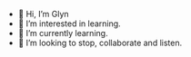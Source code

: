 - 👋 Hi, I’m Glyn 
- 👀 I’m interested in learning.
- 🌱 I’m currently learning.
- 💞️ I’m looking to stop, collaborate and listen.

<!---
GLYNKNIGHT/GLYNKNIGHT is a ✨ special ✨ repository because its `README.md` (this file) appears on your GitHub profile.
You can click the Preview link to take a look at your changes.
--->
